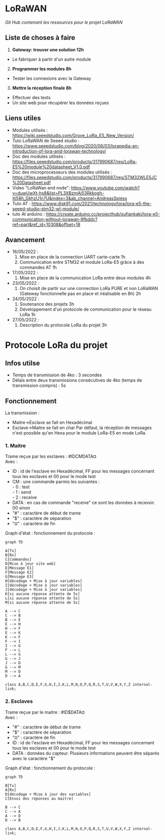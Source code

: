# LoRaWAN
*Git Hub contenant les ressources pour le projet LoRaWAN*

## Liste de choses à faire

1. **Gateway: trouver une solution 12h**
 - Le fabriquer à partir d'un autre module

2. **Programmer les modules 8h**
 - Tester les connexions avec la Gateway

3. **Mettre la réception finale 8h**
 - Effectuer des tests
 - Un site web pour récupérer les données reçues

## Liens utiles
 - Modules utilisés : https://wiki.seeedstudio.com/Grove_LoRa_E5_New_Version/ 
 - Tuto LoRaWAN de Seeed studio : https://www.seeedstudio.com/blog/2020/08/03/lorapedia-an-introduction-of-lora-and-lorawan-technology/ 
 - Doc des modules utilisés : https://files.seeedstudio.com/products/317990687/res/LoRa-E5%20module%20datasheet_V1.0.pdf
 - Doc des microprocesseurs des modules utilisés : https://files.seeedstudio.com/products/317990687/res/STM32WLE5JC%20Datasheet.pdf
 - Video "LoRaWan end node": https://www.youtube.com/watch?v=duwUwXt-hs8&list=PL3XBzmAj53Rkkogh-lti58h_GkhzU1n7U&index=3&ab_channel=AndreasSpiess
 - Tuto AT : https://www.disk91.com/2021/technology/lora/lora-e5-the-seeed-studio-stm32-wl-module/
 - tuto At arduino : https://create.arduino.cc/projecthub/sufiankaki/lora-e5-communication-without-lorawan-9fbddc?ref=part&ref_id=10308&offset=18

## Avancement
- 16/05/2022 : 
  1. Mise en place de la connection UART carte-carte 1h
  2. Communication entre STM32 et module LoRa-E5 grâce à des commandes AT 1h
- 17/05/2022 :
  1. Mise en place de la communication LoRa entre deux modules 4h
- 23/05/2022 :
  1. On choisit de partir sur une connection LoRa PURE et non LoRaWAN
     (Gateway fonctionnelle pas en place et iréalisable en 8h) 2h
- 24/05/2022 : 
  1. Soutenance des projets 3h
  2. Développement d'un protocole de communication pour le réseau LoRa 1h
- 27/05/2022 : 
  1. Description du protocole LoRa du projet 3h

# Protocole LoRa du projet
## Infos utilse
- Temps de transmission de 4ko : 3 secondes
- Délais entre deux transmissions consécutives de 4ko (temps de transmission compris) : 5s

## Fonctionnement
La transmission :
- Maitre->Esclave se fait en Hexadécimal
- Esclave->Maitre se fait en char
Par défaut, la réception de messages n'est possible qu'en Hexa pour le module LoRa-E5 en mode LoRa.

### 1. Maitre

Trame reçue par les esclaves : #ID$CM$DATA¤   
Avec :
- ID : id de l'esclave en Hexadécimal, FF pour les messages concernant tous les esclaves et 00 pour le mode test
- CM : une commande parmis les suivantes :   
      - 0 : test   
      - 1 : send   
      - 2 : receive   
- DATA : en cas de commande "receive" ce sont les données à recevoir. 00 sinon    
- "#" : caractère de début de trame   
- "$" : caractère de séparation   
- "¤" : caractère de fin   
   
Graph d'état : fonctionnement du protocole :     
```mermaid
graph TD

A[Tx]
B[Rx]
C[Commandes]
D[Mise à jour site web]
E[Message E1]
F[Message E2]
G[Message E3]
H[décodage + Mise à jour variables]
I[décodage + Mise à jour variables]
J[décodage + Mise à jour variables]
K[si aucune réponse attente de 5s]
L[si aucune réponse attente de 5s]
M[si aucune réponse attente de 5s]

A --> C
C --> B
B --> E
E --> H
H --> F
E --> K
K --> F
F --> I
I --> G
F --> L
L --> G
G --> J
J --> D
G --> M
M --> D
D --> A

class A,B,C,D,E,F,G,H,I,J,K,L,M,N,O,P,Q,R,S,T,U,V,W,X,Y,Z internal-link;
```

### 2. Esclaves

Trame reçue par le maitre : #ID$DATA¤   
Avec :
- "#" : caractère de début de trame   
- "$" : caractère de séparation   
- "¤" : caractère de fin   
- ID : id de l'esclave en Hexadécimal, FF pour les messages concernant tous les esclaves et 00 pour le mode test   
- DATA : données du capteur. Plusieurs informations peuvent être séparés avec le caractère "$"   
   
Graph d'état : fonctionnement du protocole :     

```mermaid
graph TD

B[Tx]
A[Rx]
D[décodage + Mise à jour des variables]
C[Envoi des réponses au maitre]

B --> C
C --> A
A --> D
D --> B

class A,B,C,D,E,F,G,H,I,J,K,L,M,N,O,P,Q,R,S,T,U,V,W,X,Y,Z internal-link;
```
